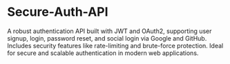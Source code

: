# Secure-Auth-API
A robust authentication API built with JWT and OAuth2, supporting user signup, login, password reset, and social login via Google and GitHub. Includes security features like rate-limiting and brute-force protection. Ideal for secure and scalable authentication in modern web applications.

